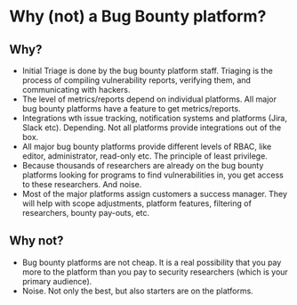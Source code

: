 # Why (not) a Bug Bounty platform?

## Why?

* Initial Triage is done by the bug bounty platform staff. Triaging is the process of compiling vulnerability reports, verifying them, and communicating with hackers.
* The level of metrics/reports depend on individual platforms. All major bug bounty platforms have a feature to get metrics/reports.
* Integrations wth issue tracking, notification systems and platforms (Jira, Slack etc). Depending. Not all platforms provide integrations out of the box.
* All major bug bounty platforms provide different levels of RBAC, like editor, administrator, read-only etc. The principle of least privilege.
* Because thousands of researchers are already on the bug bounty platforms looking for programs to find vulnerabilities in, you get access to these researchers. And noise.
* Most of the major platforms assign customers a success manager. They will help with scope adjustments, platform features, filtering of researchers, bounty pay-outs, etc.

## Why not?

* Bug bounty platforms are not cheap. It is a real possibility that you pay more to the platform than you pay to security researchers (which is your primary audience). 
* Noise. Not only the best, but also starters are on the platforms.

